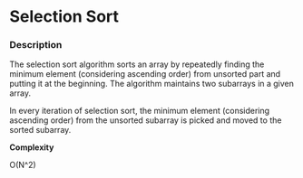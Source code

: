 # Selection Sort

### Description
The selection sort algorithm sorts an array by repeatedly finding the minimum element (considering ascending order) from unsorted part and putting it at the beginning. The algorithm maintains two subarrays in a given array.

In every iteration of selection sort, the minimum element (considering ascending order) from the unsorted subarray is picked and moved to the sorted subarray.

**Сomplexity** 

O(N^2)